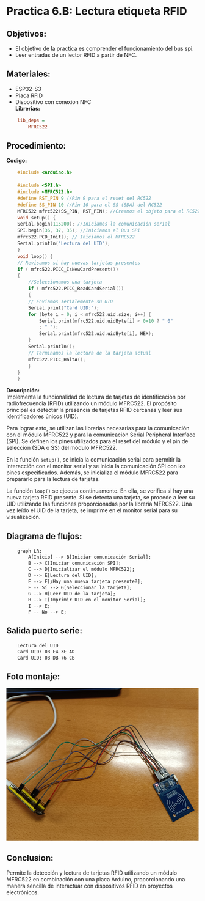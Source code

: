 # Practica 6.B: Lectura etiqueta RFID
## Objetivos: 
- El objetivo de la practica es comprender el funcionamiento del bus spi.
- Leer entradas de un lector RFID a partir de NFC.
## Materiales: 
- ESP32-S3
- Placa RFID
- Dispositivo con conexion NFC<br>
**Librerias:**
```ini
    lib_deps =
        MFRC522
```
## Procedimiento: 
**Codigo:**
```cpp
    #include <Arduino.h>

    #include <SPI.h>
    #include <MFRC522.h>
    #define RST_PIN 9 //Pin 9 para el reset del RC522
    #define SS_PIN 10 //Pin 10 para el SS (SDA) del RC522
    MFRC522 mfrc522(SS_PIN, RST_PIN); //Creamos el objeto para el RC522
    void setup() {
    Serial.begin(115200); //Iniciamos la comunicación serial
    SPI.begin(36, 37, 35); //Iniciamos el Bus SPI
    mfrc522.PCD_Init(); // Iniciamos el MFRC522
    Serial.println("Lectura del UID");
    }
    void loop() {
    // Revisamos si hay nuevas tarjetas presentes
    if ( mfrc522.PICC_IsNewCardPresent()) 
    { 
        //Seleccionamos una tarjeta
        if ( mfrc522.PICC_ReadCardSerial()) 
        {
        // Enviamos serialemente su UID
        Serial.print("Card UID:");
        for (byte i = 0; i < mfrc522.uid.size; i++) {
            Serial.print(mfrc522.uid.uidByte[i] < 0x10 ? " 0"
            : " ");
            Serial.print(mfrc522.uid.uidByte[i], HEX); 
        } 
        Serial.println();
        // Terminamos la lectura de la tarjeta actual
        mfrc522.PICC_HaltA(); 
        } 
    } 
    }
```
**Descripción:**<br>
Implementa la funcionalidad de lectura de tarjetas de identificación por radiofrecuencia (RFID) utilizando un módulo MFRC522. El propósito principal es detectar la presencia de tarjetas RFID cercanas y leer sus identificadores únicos (UID).

Para lograr esto, se utilizan las librerías necesarias para la comunicación con el módulo MFRC522 y para la comunicación Serial Peripheral Interface (SPI). Se definen los pines utilizados para el reset del módulo y el pin de selección (SDA o SS) del módulo MFRC522.

En la función ``setup()``, se inicia la comunicación serial para permitir la interacción con el monitor serial y se inicia la comunicación SPI con los pines especificados. Además, se inicializa el módulo MFRC522 para prepararlo para la lectura de tarjetas.

La función ``loop()`` se ejecuta continuamente. En ella, se verifica si hay una nueva tarjeta RFID presente. Si se detecta una tarjeta, se procede a leer su UID utilizando las funciones proporcionadas por la librería MFRC522. Una vez leído el UID de la tarjeta, se imprime en el monitor serial para su visualización.

## Diagrama de flujos: 
```mermaid
    graph LR;
        A[Inicio] --> B[Iniciar comunicación Serial];
        B --> C[Iniciar comunicación SPI];
        C --> D[Inicializar el módulo MFRC522];
        D --> E[Lectura del UID];
        E --> F[¿Hay una nueva tarjeta presente?];
        F -- Sí --> G[Seleccionar la tarjeta];
        G --> H[Leer UID de la tarjeta];
        H --> I[Imprimir UID en el monitor Serial];
        I --> E;
        F -- No --> E;
```

## Salida puerto serie: 
```
    Lectura del UID
    Card UID: 08 E4 3E AD
    Card UID: 08 DB 76 CB
```
## Foto montaje: 
<img src="FotoMontaje6.jpg" width="700" height="400"> <br>

## Conclusion: 
Permite la detección y lectura de tarjetas RFID utilizando un módulo MFRC522 en combinación con una placa Arduino, proporcionando una manera sencilla de interactuar con dispositivos RFID en proyectos electrónicos.